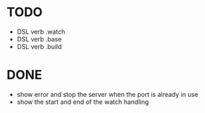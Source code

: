 # TODO

- DSL verb .watch
- DSL verb .base
- DSL verb .build

# DONE

- show error and stop the server when the port is already in use
- show the start and end of the watch handling
